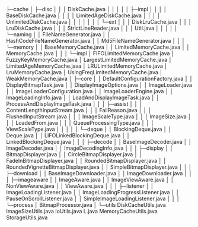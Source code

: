 ├─cache
│  ├─disc
│  │  │  DiskCache.java
│  │  │
│  │  ├─impl
│  │  │  │  BaseDiskCache.java
│  │  │  │  LimitedAgeDiskCache.java
│  │  │  │  UnlimitedDiskCache.java
│  │  │  │
│  │  │  └─ext
│  │  │          DiskLruCache.java
│  │  │          LruDiskCache.java
│  │  │          StrictLineReader.java
│  │  │          Util.java
│  │  │
│  │  └─naming
│  │          FileNameGenerator.java
│  │          HashCodeFileNameGenerator.java
│  │          Md5FileNameGenerator.java
│  │
│  └─memory
│      │  BaseMemoryCache.java
│      │  LimitedMemoryCache.java
│      │  MemoryCache.java
│      │
│      └─impl
│              FIFOLimitedMemoryCache.java
│              FuzzyKeyMemoryCache.java
│              LargestLimitedMemoryCache.java
│              LimitedAgeMemoryCache.java
│              LRULimitedMemoryCache.java
│              LruMemoryCache.java
│              UsingFreqLimitedMemoryCache.java
│              WeakMemoryCache.java
│
├─core
│  │  DefaultConfigurationFactory.java
│  │  DisplayBitmapTask.java
│  │  DisplayImageOptions.java
│  │  ImageLoader.java
│  │  ImageLoaderConfiguration.java
│  │  ImageLoaderEngine.java
│  │  ImageLoadingInfo.java
│  │  LoadAndDisplayImageTask.java
│  │  ProcessAndDisplayImageTask.java
│  │
│  ├─assist
│  │  │  ContentLengthInputStream.java
│  │  │  FailReason.java
│  │  │  FlushedInputStream.java
│  │  │  ImageScaleType.java
│  │  │  ImageSize.java
│  │  │  LoadedFrom.java
│  │  │  QueueProcessingType.java
│  │  │  ViewScaleType.java
│  │  │
│  │  └─deque
│  │          BlockingDeque.java
│  │          Deque.java
│  │          LIFOLinkedBlockingDeque.java
│  │          LinkedBlockingDeque.java
│  │
│  ├─decode
│  │      BaseImageDecoder.java
│  │      ImageDecoder.java
│  │      ImageDecodingInfo.java
│  │
│  ├─display
│  │      BitmapDisplayer.java
│  │      CircleBitmapDisplayer.java
│  │      FadeInBitmapDisplayer.java
│  │      RoundedBitmapDisplayer.java
│  │      RoundedVignetteBitmapDisplayer.java
│  │      SimpleBitmapDisplayer.java
│  │
│  ├─download
│  │      BaseImageDownloader.java
│  │      ImageDownloader.java
│  │
│  ├─imageaware
│  │      ImageAware.java
│  │      ImageViewAware.java
│  │      NonViewAware.java
│  │      ViewAware.java
│  │
│  ├─listener
│  │      ImageLoadingListener.java
│  │      ImageLoadingProgressListener.java
│  │      PauseOnScrollListener.java
│  │      SimpleImageLoadingListener.java
│  │
│  └─process
│          BitmapProcessor.java
│
└─utils
        DiskCacheUtils.java
        ImageSizeUtils.java
        IoUtils.java
        L.java
        MemoryCacheUtils.java
        StorageUtils.java